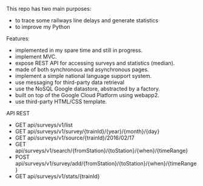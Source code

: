 This repo has two main purposes:
- to trace some railways line delays and generate statistics
- to improve my Python

Features:
- implemented in my spare time and still in progress.
- implement MVC.
- expose REST API for accessing surveys and statistics (median).
- made of both synchronous and asynchronous pages.
- implement a simple national language support system.
- use messaging for third-party data retrieval
- use the NoSQL Google datastore, abstracted by a factory.
- built on top of the Google Cloud Platform using webapp2.
- use third-party HTML/CSS template.

API REST

- GET api/surveys/v1/list
- GET api/surveys/v1/survey/{trainId}/{year}/{month}/{day}
- GET api/surveys/v1/source/{trainId}/2016/02/17
- GET api/surveys/v1/search/{fromStation}/{toStation}/{when}/{timeRange}
- POST api/surveys/v1/survey/add/{fromStation}/{toStation}/{when}/{timeRange}
- GET api/surveys/v1/stats/{trainId}




